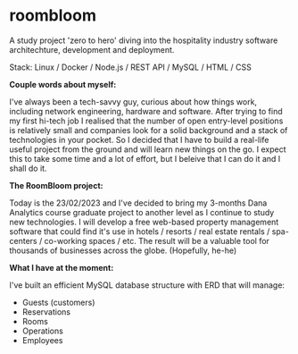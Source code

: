 # roombloom
A study project 'zero to hero' diving into the hospitality industry software architechture, development and deployment.

Stack: Linux / Docker / Node.js / REST API / MySQL / HTML / CSS

<b>Couple words about myself:</b> 

I've always been a tech-savvy guy, curious about how things work, including network engineering, hardware and software. After trying to find my first hi-tech job I realised that the number of open entry-level positions is relatively small and companies look for a solid background and a stack of technologies in your pocket.
So I decided that I have to build a real-life useful project from the ground and will learn new things on the go. I expect this to take some time and a lot of effort, but I beleive that I can do it and I shall do it.

<b>The RoomBloom project: </b>

Today is the 23/02/2023 and I've decided to bring my 3-months Dana Analytics course graduate project to another level as I continue to study new technologies.
I will develop a free web-based property management software that could find it's use in hotels / resorts / real estate rentals / spa-centers / co-working spaces / etc.
The result will be a valuable tool for thousands of businesses across the globe. (Hopefully, he-he)

<b>What I have at the moment: </b>

I've built an efficient MySQL database structure with ERD that will manage:
- Guests (customers)
- Reservations
- Rooms
- Operations
- Employees
